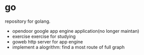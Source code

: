 go
==
repository for golang.

  - opendoor google app engine application(no longer maintan)
  - exercise exercise for studying
  - goweb http server for app engine
  - implement a alogrithm: find a most route of full graph